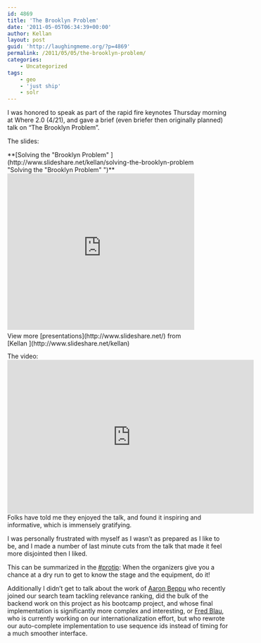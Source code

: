 ```yaml
---
id: 4869
title: 'The Brooklyn Problem'
date: '2011-05-05T06:34:39+00:00'
author: Kellan
layout: post
guid: 'http://laughingmeme.org/?p=4869'
permalink: /2011/05/05/the-brooklyn-problem/
categories:
    - Uncategorized
tags:
    - geo
    - 'just ship'
    - solr
---
```


I was honored to speak as part of the rapid fire keynotes Thursday morning at Where 2.0 (4/21), and gave a brief (even briefer then originally planned) talk on “The Brooklyn Problem”.

The slides:

<div id="__ss_7698167" style="width:425px"> **[Solving the "Brooklyn Problem" ](http://www.slideshare.net/kellan/solving-the-brooklyn-problem "Solving the "Brooklyn Problem" ")** <iframe frameborder="0" height="355" marginheight="0" marginwidth="0" scrolling="no" src="http://www.slideshare.net/slideshow/embed_code/7698167" width="425"></iframe><div style="padding:5px 0 12px"> View more [presentations](http://www.slideshare.net/) from [Kellan ](http://www.slideshare.net/kellan) </div> </div>The video:

<iframe allowfullscreen="" frameborder="0" height="349" src="http://www.youtube.com/embed/7TDl5v6kbF4" width="560"></iframe>Folks have told me they enjoyed the talk, and found it inspiring and informative, which is immensely gratifying.

I was personally frustrated with myself as I wasn’t as prepared as I like to be, and I made a number of last minute cuts from the talk that made it feel more disjointed then I liked.

This can be summarized in the [#protip](http://search.twitter.com/search?q=protip): When the organizers give you a chance at a dry run to get to know the stage and the equipment, do it!

Additionally I didn’t get to talk about the work of [Aaron Beppu](http://www.aaronbeppu.com/) who recently joined our search team tackling relevance ranking, did the bulk of the backend work on this project as his bootcamp project, and whose final implementation is significantly more complex and interesting, or [Fred Blau](http://fredblau.com/), who is currently working on our internationalization effort, but who rewrote our auto-complete implementation to use sequence ids instead of timing for a much smoother interface.